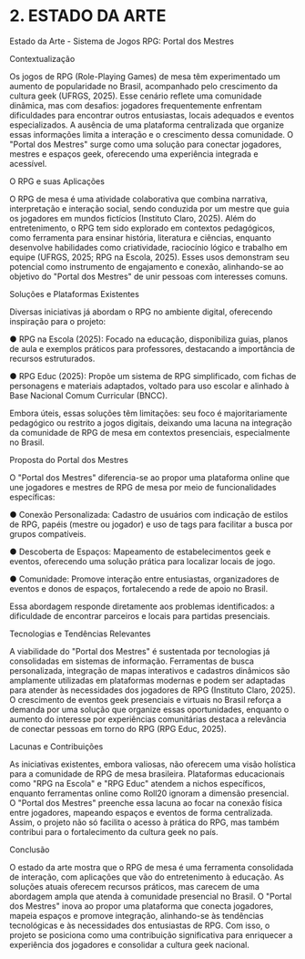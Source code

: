 # 2. ESTADO DA ARTE
Estado da Arte - Sistema de Jogos RPG: Portal dos Mestres

Contextualização

Os jogos de RPG (Role-Playing Games) de mesa têm experimentado um aumento de popularidade no Brasil, acompanhado pelo crescimento da cultura geek (UFRGS, 2025). Esse cenário reflete uma comunidade dinâmica, mas com desafios: jogadores frequentemente enfrentam dificuldades para encontrar outros entusiastas, locais adequados e eventos especializados. A ausência de uma plataforma centralizada que organize essas informações limita a interação e o crescimento dessa comunidade. O "Portal dos Mestres" surge como uma solução para conectar jogadores, mestres e espaços geek, oferecendo uma experiência integrada e acessível.

O RPG e suas Aplicações

O RPG de mesa é uma atividade colaborativa que combina narrativa, interpretação e interação social, sendo conduzida por um mestre que guia os jogadores em mundos fictícios (Instituto Claro, 2025). Além do entretenimento, o RPG tem sido explorado em contextos pedagógicos, como ferramenta para ensinar história, literatura e ciências, enquanto desenvolve habilidades como criatividade, raciocínio lógico e trabalho em equipe (UFRGS, 2025; RPG na Escola, 2025). Esses usos demonstram seu potencial como instrumento de engajamento e conexão, alinhando-se ao objetivo do "Portal dos Mestres" de unir pessoas com interesses comuns.

Soluções e Plataformas Existentes

Diversas iniciativas já abordam o RPG no ambiente digital, oferecendo inspiração para o projeto:

●	RPG na Escola (2025): Focado na educação, disponibiliza guias, planos de aula e exemplos práticos para professores, destacando a importância de recursos estruturados.

●	RPG Educ (2025): Propõe um sistema de RPG simplificado, com fichas de personagens e materiais adaptados, voltado para uso escolar e alinhado à Base Nacional Comum Curricular (BNCC).

Embora úteis, essas soluções têm limitações: seu foco é majoritariamente pedagógico ou restrito a jogos digitais, deixando uma lacuna na integração da comunidade de RPG de mesa em contextos presenciais, especialmente no Brasil.

Proposta do Portal dos Mestres

O "Portal dos Mestres" diferencia-se ao propor uma plataforma online que une jogadores e mestres de RPG de mesa por meio de funcionalidades específicas:

●	Conexão Personalizada: Cadastro de usuários com indicação de estilos de RPG, papéis (mestre ou jogador) e uso de tags para facilitar a busca por grupos compatíveis.

●	Descoberta de Espaços: Mapeamento de estabelecimentos geek e eventos, oferecendo uma solução prática para localizar locais de jogo.

●	Comunidade: Promove interação entre entusiastas, organizadores de eventos e donos de espaços, fortalecendo a rede de apoio no Brasil.

Essa abordagem responde diretamente aos problemas identificados: a dificuldade de encontrar parceiros e locais para partidas presenciais.

 Tecnologias e Tendências Relevantes
 
A viabilidade do "Portal dos Mestres" é sustentada por tecnologias já consolidadas em sistemas de informação. Ferramentas de busca personalizada, integração de mapas interativos e cadastros dinâmicos são amplamente utilizadas em plataformas modernas e podem ser adaptadas para atender às necessidades dos jogadores de RPG (Instituto Claro, 2025). O crescimento de eventos geek presenciais e virtuais no Brasil reforça a demanda por uma solução que organize essas oportunidades, enquanto o aumento do interesse por experiências comunitárias destaca a relevância de conectar pessoas em torno do RPG (RPG Educ, 2025).

 Lacunas e Contribuições
 
As iniciativas existentes, embora valiosas, não oferecem uma visão holística para a comunidade de RPG de mesa brasileira. Plataformas educacionais como "RPG na Escola" e "RPG Educ" atendem a nichos específicos, enquanto ferramentas online como Roll20 ignoram a dimensão presencial. O "Portal dos Mestres" preenche essa lacuna ao focar na conexão física entre jogadores, mapeando espaços e eventos de forma centralizada. Assim, o projeto não só facilita o acesso à prática do RPG, mas também contribui para o fortalecimento da cultura geek no país.

Conclusão

O estado da arte mostra que o RPG de mesa é uma ferramenta consolidada de interação, com aplicações que vão do entretenimento à educação. As soluções atuais oferecem recursos práticos, mas carecem de uma abordagem ampla que atenda à comunidade presencial no Brasil. O "Portal dos Mestres" inova ao propor uma plataforma que conecta jogadores, mapeia espaços e promove integração, alinhando-se às tendências tecnológicas e às necessidades dos entusiastas de RPG. Com isso, o projeto se posiciona como uma contribuição significativa para enriquecer a experiência dos jogadores e consolidar a cultura geek nacional.

